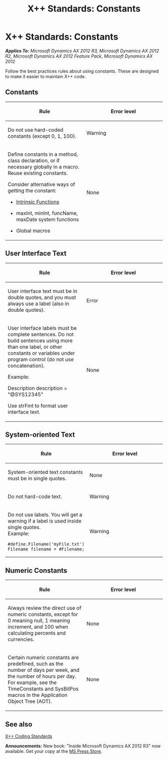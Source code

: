 ﻿---
title: 'X++ Standards: Constants'
TOCTitle: 'X++ Standards: Constants'
ms:assetid: 969c5681-7ba8-424f-9d8c-a5a57eb4c697
ms:mtpsurl: https://msdn.microsoft.com/en-us/library/Aa843942(v=AX.60)
ms:contentKeyID: 35247643
ms.date: 05/18/2015
mtps_version: v=AX.60
---

# X++ Standards: Constants 


_**Applies To:** Microsoft Dynamics AX 2012 R3, Microsoft Dynamics AX 2012 R2, Microsoft Dynamics AX 2012 Feature Pack, Microsoft Dynamics AX 2012_

Follow the best practices rules about using constants. These are designed to make it easier to maintain X++ code.

## Constants

<table>
<colgroup>
<col style="width: 50%" />
<col style="width: 50%" />
</colgroup>
<thead>
<tr class="header">
<th><p>Rule</p></th>
<th><p>Error level</p></th>
</tr>
</thead>
<tbody>
<tr class="odd">
<td><p>Do not use hard-coded constants (except 0, 1, 100).</p></td>
<td><p>Warning</p></td>
</tr>
<tr class="even">
<td><p>Define constants in a method, class declaration, or if necessary globally in a macro. Reuse existing constants.</p>
<p>Consider alternative ways of getting the constant:</p>
<ul>
<li><p><a href="intrinsic-functions.md">Intrinsic Functions</a></p></li>
<li><p>maxInt, minInt, funcName, maxDate system functions</p></li>
<li><p>Global macros</p></li>
</ul></td>
<td><p>None</p></td>
</tr>
</tbody>
</table>


## User Interface Text

<table>
<colgroup>
<col style="width: 50%" />
<col style="width: 50%" />
</colgroup>
<thead>
<tr class="header">
<th><p>Rule</p></th>
<th><p>Error level</p></th>
</tr>
</thead>
<tbody>
<tr class="odd">
<td><p>User interface text must be in double quotes, and you must always use a label (also in double quotes).</p></td>
<td><p>Error</p></td>
</tr>
<tr class="even">
<td><p>User interface labels must be complete sentences. Do not build sentences using more than one label, or other constants or variables under program control (do not use concatenation).</p>
<p>Example:</p>
<p>Description description = &quot;@SYS12345&quot;</p>
<p>Use strFmt to format user interface text.</p></td>
<td><p>None</p></td>
</tr>
</tbody>
</table>


## System-oriented Text

<table>
<colgroup>
<col style="width: 50%" />
<col style="width: 50%" />
</colgroup>
<thead>
<tr class="header">
<th><p>Rule</p></th>
<th><p>Error level</p></th>
</tr>
</thead>
<tbody>
<tr class="odd">
<td><p>System-oriented text constants must be in single quotes.</p></td>
<td><p>None</p></td>
</tr>
<tr class="even">
<td><p>Do not hard-code text.</p></td>
<td><p>Warning</p></td>
</tr>
<tr class="odd">
<td><p><span id="rx82uidquoteslab"></span>Do not use labels. You will get a warning if a label is used inside single quotes.<br />
Example:</p>
<pre><code>#define.Filename(&#39;myFile.txt&#39;)
Filename filename = #Filename;</code></pre></td>
<td><p>Warning</p></td>
</tr>
</tbody>
</table>


## Numeric Constants

<table>
<colgroup>
<col style="width: 50%" />
<col style="width: 50%" />
</colgroup>
<thead>
<tr class="header">
<th><p>Rule</p></th>
<th><p>Error level</p></th>
</tr>
</thead>
<tbody>
<tr class="odd">
<td><p>Always review the direct use of numeric constants, except for 0 meaning null, 1 meaning increment, and 100 when calculating percents and currencies.</p></td>
<td><p>None</p></td>
</tr>
<tr class="even">
<td><p>Certain numeric constants are predefined, such as the number of days per week, and the number of hours per day. For example, see the TimeConstants and SysBitPos macros in the Application Object Tree (AOT).</p></td>
<td><p>None</p></td>
</tr>
</tbody>
</table>


## See also

[X++ Coding Standards](x-coding-standards.md)

  
**Announcements:** New book: "Inside Microsoft Dynamics AX 2012 R3" now available. Get your copy at the [MS Press Store](https://www.microsoftpressstore.com/store/inside-microsoft-dynamics-ax-2012-r3-9780735685109).

